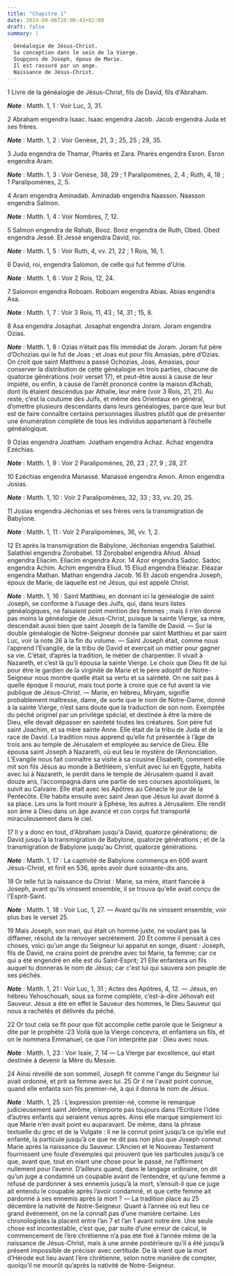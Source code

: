 ```yaml
---
title: "Chapitre 1"
date: 2024-09-06T20:00:43+02:00
draft: false
summary: |
  
  Généalogie de Jésus-Christ.
  Sa conception dans le sein de la Vierge.
  Soupçons de Joseph, époux de Marie.
  Il est rassuré par un ange.
  Naissance de Jésus-Christ.
---
```



1 Livre de la généalogie de Jésus-Christ, fils de David, fils d'Abraham.

***Note*** :  Matth. 1, 1 : Voir Luc, 3, 31.


2 Abraham engendra Isaac. Isaac engendra Jacob. Jacob engendra Juda et ses frères.

***Note*** :  Matth. 1, 2 : Voir Genèse, 21, 3 ; 25, 25 ; 29, 35.

3 Juda engendra de Thamar, Pharès et Zara. Pharès engendra Esron. Esron engendra Aram.

***Note*** :  Matth. 1, 3 : Voir Genèse, 38, 29 ; 1 Paralipomènes, 2, 4 ; Ruth, 4, 18 ; 1 Paralipomènes, 2, 5.

4 Aram engendra Aminadab. Aminadab engendra Naasson. Naasson engendra Salmon.

***Note*** :  Matth. 1, 4 : Voir Nombres, 7, 12.

5 Salmon engendra de Rahab, Booz. Booz engendra de Ruth, Obed. Obed engendra Jessé. Et Jessé engendra David, roi.

***Note*** :  Matth. 1, 5 : Voir Ruth, 4, vv. 21, 22 ; 1 Rois, 16, 1.


6 David, roi, engendra Salomon, de celle qui fut femme d'Urie.

***Note*** :  Matth. 1, 6 : Voir 2 Rois, 12, 24.

7 Salomon engendra Roboam. Roboam engendra Abias. Abias engendra Asa.

***Note*** :  Matth. 1, 7 : Voir 3 Rois, 11, 43 ; 14, 31 ; 15, 8.

8 Asa engendra Josaphat. Josaphat engendra Joram. Joram engendra Ozias.

***Note*** :  Matth. 1, 8 : Ozias n’était pas fils immédiat de Joram. Joram fut père d’Ochozias qui le fut de Joas ; et Joas eut pour fils Amasias, père d’Ozias. On croit que saint Matthieu a passé Ochozias, Joas, Amasias, pour conserver la distribution de cette généalogie en trois parties, chacune de quatorze générations (voir verset 17), et peut-être aussi à cause de leur impiété, ou enfin, à cause de l’arrêt prononcé contre la maison d’Achab, dont ils étaient descendus par Athalie, leur mère (voir 3 Rois, 21, 21). Au reste, c’est la coutume des Juifs, et même des Orientaux en général, d’omettre plusieurs descendants dans leurs généalogies, parce que leur but est de faire connaître certains personnages illustres plutôt que de présenter une énumération complète de tous les individus appartenant à l’échelle généalogique.

9 Ozias engendra Joatham. Joatham engendra Achaz. Achaz engendra Ezéchias.

***Note*** :  Matth. 1, 9 : Voir 2 Paralipomènes, 26, 23 ; 27, 9 ; 28, 27.

10 Ezéchias engendra Manassé. Manassé engendra Amon. Amon engendra Josias.

***Note*** :  Matth. 1, 10 : Voir 2 Paralipomènes, 32, 33 ; 33, vv. 20, 25.

11 Josias engendra Jéchonias et ses frères vers la transmigration de Babylone.

***Note*** :  Matth. 1, 11 : Voir 2 Paralipomènes, 36, vv. 1, 2.


12 Et après la transmigration de Babylone, Jéchonias engendra Salathiel. Salathiel engendra Zorobabel. 13 Zorobabel engendra Ahiud. Ahiud engendra Eliacim. Eliacim engendra Azor. 14 Azor engendra Sadoc. Sadoc engendra Achim. Achim engendra Eliud. 15 Eliud engendra Eléazar. Eléazar engendra Mathan. Mathan engendra Jacob. 16 Et Jacob engendra Joseph, époux de Marie, de laquelle est né Jésus, qui est appelé Christ.

***Note*** :  Matth. 1, 16 : Saint Matthieu, en donnant ici la généalogie de saint Joseph, se conforme à l’usage des Juifs, qui, dans leurs listes généalogiques, ne faisaient point mention des femmes ; mais il n’en donne pas moins la généalogie de Jésus-Christ, puisque la sainte Vierge, sa mère, descendait aussi bien que saint Joseph de la famille de David. ― Sur la double généalogie de Notre-Seigneur donnée par saint Matthieu et par saint Luc, voir la note 26 à la fin du volume. ― Saint Joseph était, comme nous l’apprend l’Evangile, de la tribu de David et exerçait un métier pour gagner sa vie. C’était, d’après la tradition, le métier de charpentier. Il vivait à Nazareth, et c’est là qu’il épousa la sainte Vierge. Le choix que Dieu fit de lui pour être le gardien de la virginité de Marie et le père adoptif de Notre-Seigneur nous montre quelle était sa vertu et sa sainteté. On ne sait pas à quelle époque il mourut, mais tout porte à croire que ce fut avant la vie publique de Jésus-Christ. ― Marie, en hébreu, Miryam,
signifie probablement maîtresse, dame, de sorte que le nom de Notre-Dame, donné à la sainte Vierge, n’est sans doute que la traduction de son nom. Exemptée du péché originel par un privilège spécial, et destinée à être la mère de Dieu, elle devait dépasser en sainteté toutes les créatures. Son père fut saint Joachim, et sa mère sainte Anne. Elle était de la tribu de Juda et de la race de David. La tradition nous apprend qu’elle fut présentée à l’âge de trois ans au temple de Jérusalem et employée au service de Dieu. Elle épousa saint Joseph à Nazareth, où eut lieu le mystère de l’Annonciation. L’Evangile nous fait connaître sa visite à sa cousine Elisabeth, comment elle mit son fils Jésus au monde à Bethléem, s’enfuit avec lui en Egypte, habita avec lui à Nazareth, le perdit dans le temple de Jérusalem quand il avait douze ans, l’accompagna dans une partie de ses courses apostoliques, le suivit au Calvaire. Elle était avec les Apôtres au Cénacle le jour de la Pentecôte. Elle habita ensuite avec saint Jean
que Jésus lui avait donné à sa place. Les uns la font mourir à Ephèse, les autres à Jérusalem. Elle rendit son âme à Dieu dans un âge avancé et con corps fut transporté miraculeusement dans le ciel.


17 Il y a donc en tout, d'Abraham jusqu'à David, quatorze générations; de David jusqu'à la transmigration de Babylone, quatorze générations ; et de la transmigration de Babylone jusqu'au Christ, quatorze générations.

***Note*** :  Matth. 1, 17 : La captivité de Babylone commença en 606 avant Jésus-Christ, et finit en 536, après avoir duré soixante-dix ans.


18 Or telle fut la naissance du Christ : Marie, sa mère, étant fiancée à Joseph, avant qu'ils vinssent ensemble, il se trouva qu'elle avait conçu de l'Esprit-Saint.

***Note*** :  Matth. 1, 18 : Voir Luc, 1, 27. ― Avant qu’ils ne vinssent ensemble, voir plus bas le verset 25.

19 Mais Joseph, son mari, qui était un homme juste, ne voulant pas la diffamer, résolut de la renvoyer secrètement. 20 Et comme il pensait à ces choses, voici qu'un ange du Seigneur lui apparut en songe, disant : Joseph, fils de David, ne crains point de prendre avec toi Marie, ta femme; car ce qui a été engendré en elle est du Saint-Esprit; 21 Elle enfantera un fils auquel tu donneras le nom de Jésus; car c'est lui qui sauvera son peuple de ses péchés.

***Note*** :  Matth. 1, 21 : Voir Luc, 1, 31 ; Actes des Apôtres, 4, 12. ― Jésus, en hébreu Yehoschouah, sous sa forme complète, c’est-à-dire Jéhovah est Sauveur. Jésus a été en effet le Sauveur des hommes, le Dieu Sauveur qui nous a rachetés et délivrés du péché.

22 Or tout cela se fit pour que fût accomplie cette parole que le Seigneur a dite par le prophète :23 Voilà que la Vierge concevra, et enfantera un fils, et on le nommera Emmanuel, ce que l'on interprète par : Dieu avec nous.

***Note*** :  Matth. 1, 23 : Voir Isaïe, 7, 14 ― La Vierge par excellence, qui était destinée à devenir la Mère du Messie.

24 Ainsi réveillé de son sommeil, Joseph fit comme l'ange du Seigneur lui avait ordonné, et prit sa femme avec lui. 25 Or il ne l'avait point connue, quand elle enfanta son fils premier-né, à qui il donna le nom de Jésus.

***Note*** :  Matth. 1, 25 : L’expression premier-né, comme le remarque judicieusement saint Jérôme, n’emporte pas toujours dans l’Ecriture l’idée d’autres enfants qui seraient venus après. Ainsi elle marque simplement ici que Marie n’en avait point eu auparavant. De même, dans la phrase textuelle du grec et de la Vulgate : Il ne la connut point jusqu’à ce qu’elle eut enfanté, la particule jusqu’à ce que ne dit pas non plus que Joseph connut Marie après la naissance du Sauveur. L’Ancien et le Nouveau Testament fournissent une foule d’exemples qui prouvent que les particules jusqu’à ce que, avant que, tout en niant une chose pour le passé, ne l’affirment nullement pour l’avenir. D’ailleurs quand, dans le langage ordinaire, on dit qu’un juge a condamné un coupable avant de l’entendre, et qu’une femme a refusé de pardonner à ses ennemis jusqu’à la mort, s’ensuit-il que ce juge ait entendu le coupable après l’avoir condamné, et que cette femme ait pardonné à ses ennemis après la mort ? ― La tradition place au 25 décembre
la nativité de Notre-Seigneur. Quant à l’année où eut lieu ce grand événement, on ne la connaît pas d’une manière certaine. Les chronologistes la placent entre l’an 7 et l’an 1 avant notre ère. Une seule chose est incontestable, c’est que, par suite d’une erreur de calcul, le commencement de l’ère chrétienne n’a pas été fixé à l’année même de la naissance de Jésus-Christ, mais à une année postérieure qu’il a été jusqu’à présent impossible de préciser avec certitude. De là vient que la mort d’Hérode eut lieu avant l’ère chrétienne, selon notre manière de compter, quoiqu’il ne mourût qu’après la nativité de Notre-Seigneur.

